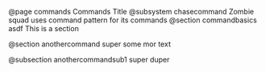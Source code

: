 @page commands Commands Title
@subsystem chasecommand
Zombie squad uses command pattern for its commands
@section commandbasics asdf
This is a section

@section anothercommand super
some mor text

@subsection anothercommandsub1 super duper
